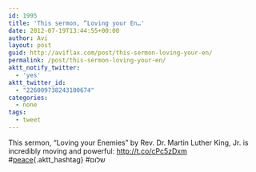 ```yaml
---
id: 1995
title: 'This sermon, “Loving your En…'
date: 2012-07-19T13:44:55+00:00
author: Avi
layout: post
guid: http://aviflax.com/post/this-sermon-loving-your-en/
permalink: /post/this-sermon-loving-your-en/
aktt_notify_twitter:
  - 'yes'
aktt_twitter_id:
  - "226009738243100674"
categories:
  - none
tags:
  - tweet
---
```

This sermon, “Loving your Enemies” by Rev. Dr. Martin Luther King, Jr. is incredibly moving and powerful: <a href="http://t.co/cPc5zDxm" rel="nofollow">http://t.co/cPc5zDxm</a> #[peace](http://search.twitter.com/search?q=%23peace){.aktt_hashtag} #שלום